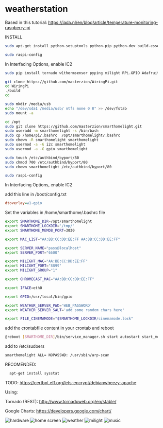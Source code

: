 # weatherstation

Based in this tutorial:
https://iada.nl/en/blog/article/temperature-monitoring-raspberry-pi


INSTALL
``` bash
sudo apt-get install python-setuptools python-pip python-dev build-essential git sqlite3 python-smbus i2c-tools arp-scan bc git screen mpd mpc authbind

sudo raspi-config
```

In Interfacing Options, enable IC2



``` bash
sudo pip install tornado w1thermsensor pyping milight RPi.GPIO Adafruit_DHT pytuya

git clone https://github.com/masterzion/WiringPi.git
cd WiringPi
./build
cd

sudo mkdir /media/usb
echo "/dev/sda1 /media/usb/ ntfs none 0 0" >> /dev/fstab
sudo mount -a

cd /opt
sudo git clone https://github.com/masterzion/smarthomelight.git
sudo useradd -m smarthomelight -s /bin/bash
sudo cp /home/pi/.bashrc  /opt/smarthomelight/.bashrc
sudo chown -R smarthomelight smarthomelight
sudo usermod -a -G i2c smarthomelight
sudo usermod -a -G gpio smarthomelight

sudo touch /etc/authbind/byport/80
sudo chmod 700 /etc/authbind/byport/80
sudo chown smarthomelight /etc/authbind/byport/80

sudo raspi-config
``` 
In Interfacing Options, enable IC2



add this line in  /boot/config.txt
``` ini
dtoverlay=w1-gpio
```


Set the variables in /home/smarthome/.bashrc file

``` bash
export SMARTHOME_DIR=/opt/smarthomelight
export SMARTHOME_LOCKDIR="/tmp/"
export SMARTHOME_MEMDB_PORT=3030

export MAC_LIST="AA:BB:CC:DD:EE:FF AA:BB:CC:DD:EE:FF"

export SERVER_NAME="pass@localhost"
export SERVER_PORT="6600"

export MILIGHT_MAC="AA:BB:CC:DD:EE:FF"
export MILIGHT_PORT="8899"
export MILIGHT_GROUP="1"

export CHROMECAST_MAC="AA:BB:CC:DD:EE:FF"

export IFACE=eth0

export GPIO=/usr/local/bin/gpio

export WEATHER_SERVER_PWD='WEB_PASSWORD'
export WEATHER_SERVER_SALT='add some random chars here'

export FILE_CINEMAMODE="$SMARTHOME_LOCKDIR/cinemamode.lock"
```

add the crontabfile content in your crontab and reboot
``` bash
@reboot [SMARTHOME_DIR]/bin/service_manager.sh start autostart start_modules
```

add to /etc/sudoers
``` bash
smarthomelight ALL= NOPASSWD: /usr/sbin/arp-scan

```



RECOMENDED:
``` bash
  apt-get install sysstat
```

TODO:
https://certbot.eff.org/lets-encrypt/debianwheezy-apache

Using: 

Tornado (REST): http://www.tornadoweb.org/en/stable/

Google Charts: https://developers.google.com/chart/

![hardware](/docs/circuit.jpg)
![home screen](/docs/home.jpg)
![weather](/docs/weather.jpg)
![milight](/docs/milight.jpg)
![music](/docs/music.jpg)



